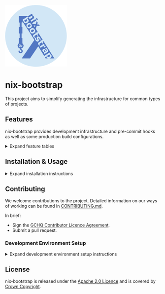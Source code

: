 <img src="branding/nix-bootstrap-circle.png" alt="nix-bootstrap logo" width="200"/>

# nix-bootstrap

This project aims to simplify generating the infrastructure
for common types of projects.

## Features

nix-bootstrap provides development infrastructure and pre-commit hooks
as well as some production build configurations.

<details>
<summary>Expand feature tables</summary>
<p>

Existing features and toolchains supported have been decided
based on the needs of the internal developer community within GCHQ.

That said, if there's a toolchain/feature set you'd like that we don't
support, feel free to [contribute it](./CONTRIBUTING.md)!

### Key

The following symbols are used throughout this page to indicate support status:

| Symbol |       Meaning       |
| :----: | :-----------------: |
|   ✅   |   Fully Supported   |
|   🟠   | Partially Supported |
|   🕓   |   Support Planned   |
|   ❌   |    Not Supported    |

### Toolchain Support

|            Toolchain\\\\Feature            |                           Development Environment                           |                               VSCode DevContainer                               | Gitignore | Pre-Commit Hooks<sup>[1](#footnote1)</sup> |                              Reproducible Production Builds                               |
| :----------------------------------------: | :-------------------------------------------------------------------------: | :-----------------------------------------------------------------------------: | :-------: | :----------------------------------------: | :---------------------------------------------------------------------------------------: |
|                    Elm                     | ✅ <br>Either as a standalone app or as part of a Node project with Parcel. |                    ✅ <br>With the Elm extension installed.                     |    ✅     |                     ✅                     |                                            ❌                                             |
|                   Golang                   |                                     ✅                                      |                ✅ <br>With the official Go extension installed.                 |    ✅     |                     ✅                     |                  🟠 <br>Support is currently considered _experimental_.                   |
|                  Haskell                   |      ✅ <br>Either as a simple project or just a place to run a repl.       |              ✅ <br>With the haskell.haskell extension installed.               |    ✅     |                     ✅                     |                                            🕓                                             |
|                    Java                    |      ✅ <br>With maven, google-java-format, and optionally minishift.       | ✅ <br>With the official Java, and optionally the Lombok, extensions installed. |    ✅     |                     ✅                     | 🟠 <br>Only supports Spring applications. Support is currently considered _experimental_. |
| Minimal (With no project-specific tooling) |                                     ✅                                      |                                       ✅                                        |    ✅     |                     🟠                     |                                            ❌                                             |
|                   NodeJS                   |     ✅ <br>With latest stable node, AWS CLI, and optionally PNPm/Yarn.      |                                       ✅                                        |    ✅     |                     ✅                     |                                            ❌                                             |
|                   Python                   |                       ✅ <br>With Python version 3.9                        |                ✅ <br>With the official Python VSCode extension.                |    ✅     |                     🟠                     |                                            ❌                                             |

<a id="footnote1"><sup>1</sup></a> Marked as fully supported if any non-nix pre-commit hooks are added.
See the Pre-Commit Hooks table below for details.

### Pre-Commit Hooks

| Toolchain\\\\Hook Type | Nix Formatting[2](#footnote2) |        Formatters         |      Linters      |    Testing     |
| :--------------------: | :---------------------------: | :-----------------------: | :---------------: | :------------: |
|          Elm           |              ✅               |     ✅ <br>elm-format     | ✅ <br>elm-review |       ❌       |
|         Golang         |              ✅               |       ✅ <br>go-fmt       |        ❌         | ✅ <br>go test |
|        Haskell         |              ✅               |       ✅ <br>ormolu       |   ✅ <br>hlint    |       ❌       |
|          Java          |              ✅               | ✅ <br>google-java-format |        ❌         |       ❌       |
|        Minimal         |              ✅               |            ❌             |        ❌         |       ❌       |
|         NodeJS         |              ✅               |      ✅ <br>prettier      |        ❌         |       ❌       |
|         Python         |              ✅               |            ❌             |        ❌         |       ❌       |

<a id="footnote2"><sup>2</sup></a> [`alejandra`](https://github.com/kamadorueda/alejandra) is set up to format nix files.

### Continuous Integration

nix-bootstrap provides configurations for GitLab CI out-of-the-box.

|                   Scenario\\\\CI Job                   | Build Development Environment | Run Pre-Commit Hooks | Build For Production |
| :----------------------------------------------------: | :---------------------------: | :------------------: | :------------------: |
|                        Default                         |              ✅               |          ❌          |          ❌          |
|                Pre-Commit Hooks Enabled                |              ✅               |          ✅          |          ❌          |
| Pre-Commit Hooks Disabled, Production Build Configured |              ✅               |          ❌          |          ✅          |
| Pre-Commit Hooks Enabled, Production Build Configured  |              ✅               |          ✅          |          ✅          |

For Elm projects, it provides an additional CI job to build the Elm site.

</p>
</details>

## Installation & Usage

<details>
<summary>Expand installation instructions</summary>
<p>

The simplest way to get started is to run the following script:

```sh
sh <(curl -L https://raw.githubusercontent.com/gchq/nix-bootstrap/main/scripts/run.sh)
```

Or to run nix-bootstrap with flakes enabled:

```sh
sh <(curl -L https://raw.githubusercontent.com/gchq/nix-bootstrap/main/scripts/run.sh) --experimental-use-flakes
```

Alternatively, you can always clone the repo and build nix-bootstrap using `nix build`.
The built binary will then be available in `./result/bin/nix-bootstrap`.

</p>
</details>

## Contributing

We welcome contributions to the project. Detailed information on our ways of working can be found
in [CONTRIBUTING.md](CONTRIBUTING.md).

In brief:

- Sign the [GCHQ Contributor Licence Agreement](https://cla-assistant.io/gchq/nix-bootstrap).
- Submit a pull request.

### Development Environment Setup

<details>
<summary>Expand development environment setup instructions</summary>
<p>

This section is for people who want to contribute to the nix-bootstrap tool.

#### Environment Setup

1. Install [nix](https://nixos.org) by running the following command:

   ```sh
   sh <(curl -L https://nixos.org/nix/install) --daemon
   ```

2. [Enable Nix Flakes](https://nixos.wiki/wiki/flakes#Enable_flakes).
3. Install direnv **>=2.23.0**, by first [installing the direnv package for your system](https://direnv.net/docs/installation.html).

   - You can check your current version by running `direnv version`
   - On the latest Ubuntu, this is available using `apt-get`
   - If you can't install it through your OS's package manager, download a release from the [GitHub releases page](https://github.com/direnv/direnv/releases) and put it somewhere on your `$PATH`.

4. [Hook direnv into your shell](https://direnv.net/docs/hook.html)
5. Clone [the nix-bootstrap repository](https://github.com/gchq/nix-bootstrap)
6. Run `direnv allow` in the cloned directory
7. Run `setUpHaskellLanguageServer` to ensure cabal and the HLS build correctly

#### Building nix-bootstrap with Cabal

You'll probably want to run your builds with Cabal during development as it builds incrementally by module.

1. After a fresh clone, run `setUpHaskellLanguageServer`. This gets around [a bug in Cabal](https://github.com/haskell/cabal/issues/7641).
2. During development, run builds with `cabal build -O0`. The `-O0` (optimisation zero) flag speeds up the compilation
   process at the expense of not optimising the code for quicker run times.
3. You can run tests with `cabal test --test-show-details=streaming -O0`

#### Building nix-bootstrap with Nix

Nix should be used for production builds, as it enables several additional checks.

Run `nix build`. This will produce a production binary at `result/bin/nix-bootstrap`.

**Note:** ^ This command has a space in it, not a dash - this is a change since v1 of the nix CLI.

#### Structure of the nix-bootstrap Repo

The nix-bootstrap source modules are grouped as follows (those without `.hs` extensions are directories):

```plaintext
src/
├── Bootstrap
│   ├── Cli.hs                    - Handling of nix-bootstrap's CLI options and producing its RunConfig from them
│   ├── Data                      - Data structures, including files we bootstrap
│   │   └── Bootstrappable        - All the files we bootstrap
│   │       ├── Go                - Files we bootstrap which are specific to Go projects
│   │       └── Python            - Files we bootstrap which are specific to Python projects
│   ├── Error.hs                  - Error handling helpers
│   ├── Monad.hs                  - Exposes MonadBootstrap, a collection of common constraints required by nix-bootstrap functions
│   ├── Niv.hs                    - Management of dependencies with Niv
│   ├── Nix                       - Handling of writing and structuring Nix Code
│   │   └── Expr                  - A Nix AST and some common expressions formed with it
│   │       └── ReproducibleBuild - Expressions specific to producing reproducible builds
│   ├── State.hs                  - Management of state used for user interactions
│   ├── Terminal                  - Additional helpers for things displayed in the CLI
│   ├── Terminal.hs               - Handles user interactions through the terminal
│   └── Unix.hs                   - Provides an interface for interacting with other CLIs
├── Bootstrap.hs                  - The main nix-bootstrap entrypoint
└── Prelude.hs                    - A custom prelude
```

#### Common Scenarios

##### Adding support for a new toolchain

1. Add a new `ProjectSuperType` and corresponding `ProjectType` to the [`Bootstrap.Data.ProjectType`](./src/Bootstrap/Data/ProjectType.hs) module
2. Run `cabal build -O0`, handling incomplete case statements until all of the warnings are fixed

##### Adding a new file to the list of files to be bootstrapped

1. Add a new module for the file under [`Bootstrap.Data.Bootstrappable`](./src/Bootstrap/Data/Bootstrappable)
2. In the new module:

   1. Create a datatype for the file
   2. Make that datatype an instance of `Bootstrap.Data.Bootstrappable.Bootstrappable`
   3. Add a function which will return `Maybe a` where `a` is your datatype, depending on whether
      it is necessary to bootstrap the file under the given circumstances
   4. Name the function in `2.3` using a suffix of "for" according to the conventions - see
      [`Bootstrap.Data.Bootstrappable.VSCodeSettings`](./src/Bootstrap/Data/Bootstrappable/VSCodeSettings.hs) `vsCodeSettingsFor` for an example.

3. Call the function in `2.3` in the `mkInitialBuildPlanMap` function in the [`Bootstrap`](./src/Bootstrap.hs) module

</p>
</details>

## License

nix-bootstrap is released under the
[Apache 2.0 Licence](https://www.apache.org/licenses/LICENSE-2.0)
and is covered by
[Crown Copyright](https://www.nationalarchives.gov.uk/information-management/re-using-public-sector-information/copyright-and-re-use/crown-copyright/).
